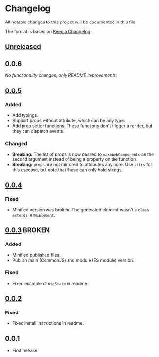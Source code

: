 # Changelog

All notable changes to this project will be documented in this file.

The format is based on [Keep a Changelog](https://keepachangelog.com/en/1.0.0/).

## [Unreleased]

## [0.0.6]

_No functionality changes, only README improvements._

## [0.0.5]

### Added

-   Add typings.
-   Support props without attribute, which can be any type.
-   Add prop setter functions. These functions don't trigger a render, but they can dispatch events.

### Changed

-   **Breaking:** The list of props is now passed to `makeWebComponents` as the second argument instead of being a property on the function.
-   **Breaking:** `props` are not mirrored to attributes anymore. Use `attrs` for this usecase, but note that these can only hold strings.

## [0.0.4]

### Fixed

-   Minified version was broken. The generated element wasn't a `class extends HTMLElement`.

## [0.0.3] BROKEN

### Added

-   Minified published files.
-   Publish main (CommonJS) and module (ES module) version.

### Fixed

-   Fixed example of `useState` in readme.

## [0.0.2]

### Fixed

-   Fixed install instructions in readme.

## 0.0.1

-   First release.

[unreleased]: https://github.com/frigus02/kyml/compare/v0.0.6...HEAD
[0.0.6]: https://github.com/frigus02/kyml/compare/v0.0.5...v0.0.6
[0.0.5]: https://github.com/frigus02/kyml/compare/v0.0.4...v0.0.5
[0.0.4]: https://github.com/frigus02/kyml/compare/v0.0.3...v0.0.4
[0.0.3]: https://github.com/frigus02/kyml/compare/v0.0.2...v0.0.3
[0.0.2]: https://github.com/frigus02/kyml/compare/v0.0.1...v0.0.2
